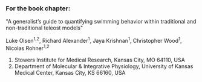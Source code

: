### For the book chapter:

"A generalist’s guide to quantifying swimming behavior within traditional and non-traditional teleost models"

Luke Olsen<sup>1,2</sup>,
Richard Alexander<sup>1</sup>, Jaya Krishnan<sup>1</sup>,
Christopher Wood<sup>1</sup>, Nicolas Rohner<sup>1,2</sup>

1. Stowers Institute for Medical Research, Kansas City, MO 64110, USA
2. Department of Molecular & Integrative Physiology, University of Kansas Medical Center, Kansas City, KS 66160, USA

